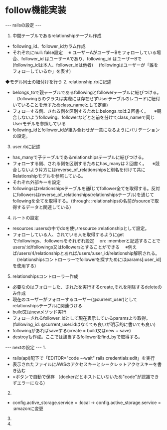
# follow機能実装

--- railsの設定 ---

1. 中間テーブルであるrelationshipテーブル作成
  - following_id、follower_idカラム作成
  - それぞれにnull: false設定
  　※ ユーザーAがユーザーBをフォローしている場合、follower_id はユーザーAであり、following_id はユーザーBで(following_idは本人、follower_idは他者)
  　(followingはユーザーが「誰をフォローしているか」を表す)

◆モデル同士の紐付けを行う
2. relationship.rbに記述
  - belongs_toで親テーブルであるfollowingとfollowerテーブルに結びつける。
  　(followingらのクラスは実際には存在せずUserテーブルのレコードに紐付いていることを示すためclass_nameとして定義)
  - フォローする側、される側を区別するためにbelongs_toは２回書く。
  　※競合しないようfollowing、followerなどと名前を分けてclass_nameで同じUserモデルを参照している
  - following_idとfollower_idが組み合わせが一意になるようにバリデーションの設定。

3. user.rbに記述
  - has_manyで子テーブルであるrelationshipsテーブルに結びつける。
  - フォローする側、される側を区別するためにhas_manyは２回書く。
  　※競合しないよう片方にはreverse_of_relationshipsと別名を付けて共にRelationshipモデルを参照している。
  - それぞれ外部キーを設定
  - followingsはrelationshipsテーブルを通Ïじてfollower全てを取得する。反対にfollowersはreverse_of_relationships(relationshipsテーブル)を通じてfollowingを全てを取得する。（through: :relationshipsの名前がsourceで取得するデータと関連している）

4. ルートの設定
  - resources :usersの中でdoを使いresource :relationshipとして設定。
  - フォローしている人、されている人を取得するようにgetで:followings、:followersをそれぞれ設定
  　on: :memberと記述することでusers/:id/followings又はfollowersとすることができる
  　※例えば/users/4/relationshipとあれば/users/:user_id/relationship解釈される。
  　(relationshipsコントローラーでfollowerを探すためにはparams[:user_id]を使用する)

5. relationshipsコントローラー作成
  - 必要なのはフォローした、されたを実行するcreate,それを削除するdeleteのみ作成
  - 現在のユーザーがフォローするユーザー(@current_user)としてrelationshipsテーブルに関連づける
  - build又はnewメソッド実行
  - フォローされるfollower_idとして現在表示しているparamsより取得。
    (following_id: @current_user.idはなくても良いが明示的に書いても良い)
  - followingがあればsaveする(create = build又はnew + save)
  - destroyも作成。ここでは該当するfollowerをfind_byで取得する。




--- nextの設定 ---
1. 
  - rails(api)配下で「EDITOR="code --wait" rails credentials:edit」を実行
  - 表示されたファイルにAWSのアクセスキーとシークレットアクセスキーを書き込む
  - ×ボタンで自動で保存
  （dockerだとホストにいないため"code"が認識できずエラーになる）
2. 
  - config.active_storage.service = :local → config.active_storage.service = :amazonに変更
3. 

4. 
  <!-- test1@example.com -->
  <!-- test2@example.com -->